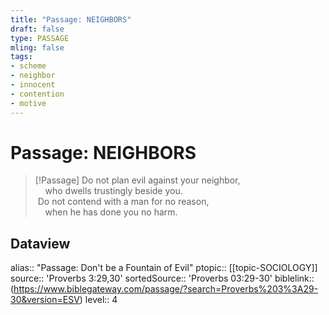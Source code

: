 ```yaml
---
title: "Passage: NEIGHBORS"
draft: false
type: PASSAGE
mling: false
tags:
- scheme
- neighbor
- innocent
- contention
- motive
---
```


# Passage: NEIGHBORS
> [!Passage]
> Do not plan evil against your neighbor,  
    who dwells trustingly beside you.  
> Do not contend with a man for no reason,  
    when he has done you no harm.

## Dataview
alias:: "Passage: Don't be a Fountain of Evil"
ptopic:: [[topic-SOCIOLOGY]]
source:: 'Proverbs 3:29,30'
sortedSource:: 'Proverbs 03:29-30'
biblelink:: (https://www.biblegateway.com/passage/?search=Proverbs%203%3A29-30&version=ESV)
level:: 4
